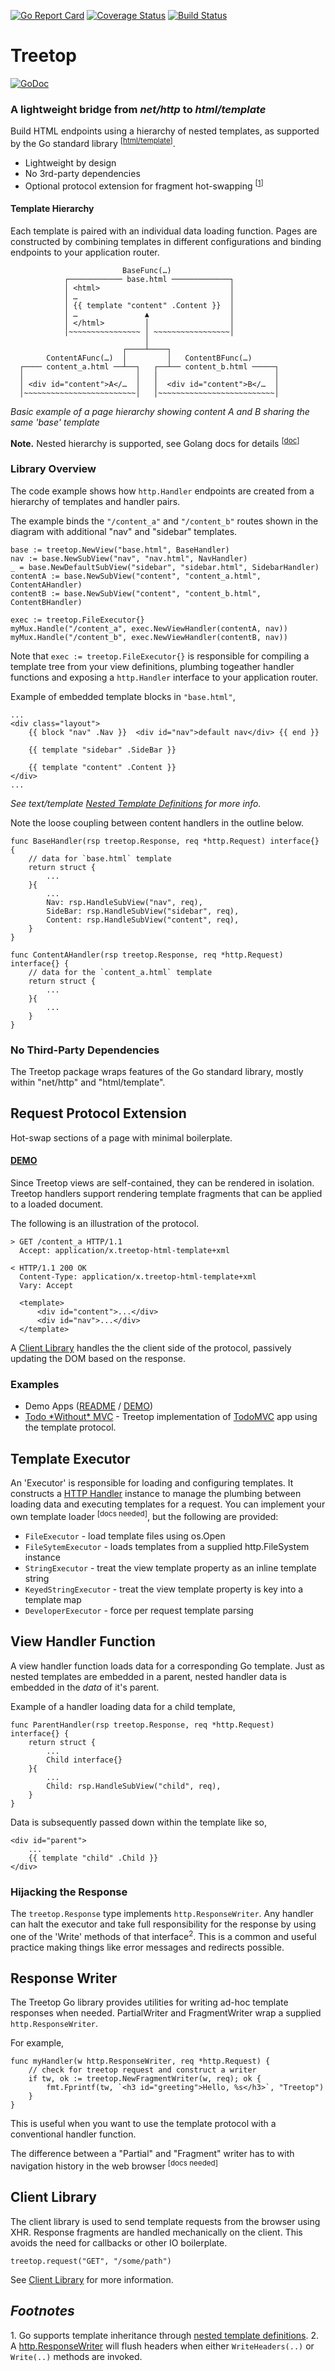 [![Go Report Card](https://goreportcard.com/badge/rur/treetop)](https://goreportcard.com/report/rur/treetop) [![Coverage Status](https://coveralls.io/repos/github/rur/treetop/badge.svg?branch=master)](https://coveralls.io/github/rur/treetop?branch=master) [![Build Status](https://travis-ci.org/rur/treetop.svg?branch=master)](https://travis-ci.org/rur/treetop)

# Treetop

[![GoDoc](https://godoc.org/github.com/rur/treetop?status.svg)](https://godoc.org/github.com/rur/treetop)

### A lightweight bridge from _net/http_ to _html/template_

Build HTML endpoints using a hierarchy of nested templates, as supported by the Go standard library <sup>[[html/template](https://golang.org/pkg/html/template/)]</sup>.

- Lightweight by design
- No 3rd-party dependencies
- Optional protocol extension for fragment hot-swapping <sup>[[1](#request-protocol-extension)]

#### Template Hierarchy

Each template is paired with an individual data loading function.
Pages are constructed by combining templates in different configurations and
binding endpoints to your application router.

```
                         BaseFunc(…)
            ┌──────────── base.html ─────────────┐
            │ <html>                             │
            │ …                                  │
            │ {{ template "content" .Content }}  │
            │ …               ▲                  │
            │ </html>         │                  │
            │~~~~~~~~~~~~~~~~ │ ~~~~~~~~~~~~~~~~~│
                              │
                         ┌────┴────┐
        ContentAFunc(…)  │         │   ContentBFunc(…)
  ┌──── content_a.html ──┴──┐   ┌──┴── content_b.html ─────┐
  │                         │   │                          │
  │ <div id="content">A</…  │   │  <div id="content">B</…  │
  │~~~~~~~~~~~~~~~~~~~~~~~~~│   │~~~~~~~~~~~~~~~~~~~~~~~~~~│

```

_Basic example of a page hierarchy showing content A and B sharing the same 'base' template_

**Note.** Nested hierarchy is supported, see Golang docs for details <sup>[[doc](https://tip.golang.org/pkg/text/template/#hdr-Nested_template_definitions)]</sup>

### Library Overview

The code example shows how `http.Handler` endpoints are created from 
a hierarchy of templates and handler pairs. 

The example binds the `"/content_a"` and `"/content_b"` routes shown in the diagram 
with additional "nav" and "sidebar" templates.

    base := treetop.NewView("base.html", BaseHandler)
    nav := base.NewSubView("nav", "nav.html", NavHandler)
    _ = base.NewDefaultSubView("sidebar", "sidebar.html", SidebarHandler)
    contentA := base.NewSubView("content", "content_a.html", ContentAHandler)
    contentB := base.NewSubView("content", "content_b.html", ContentBHandler)

    exec := treetop.FileExecutor{}
    myMux.Handle("/content_a", exec.NewViewHandler(contentA, nav))
    myMux.Handle("/content_b", exec.NewViewHandler(contentB, nav))


Note that `exec := treetop.FileExecutor{}` is responsible for compiling a template tree
from your view definitions, plumbing togeather handler functions and exposing a `http.Handler` 
interface to your application router.

Example of embedded template blocks in `"base.html"`,

    ...
    <div class="layout">
    	{{ block "nav" .Nav }}  <div id="nav">default nav</div> {{ end }}

    	{{ template "sidebar" .SideBar }}

    	{{ template "content" .Content }}
    </div>
    ...

_See text/template [Nested Template Definitions](https://tip.golang.org/pkg/text/template/#hdr-Nested_template_definitions) for more info._

Note the loose coupling between content handlers in the outline below.

    func BaseHandler(rsp treetop.Response, req *http.Request) interface{} {
        // data for `base.html` template
        return struct {
            ...
        }{
            ...
            Nav: rsp.HandleSubView("nav", req),
            SideBar: rsp.HandleSubView("sidebar", req),
            Content: rsp.HandleSubView("content", req),
        }
    }

    func ContentAHandler(rsp treetop.Response, req *http.Request) interface{} {
        // data for the `content_a.html` template
        return struct {
            ...
        }{
            ...
        }
    }

### No Third-Party Dependencies

The Treetop package wraps features of the Go standard library, mostly within "net/http" and "html/template".

## Request Protocol Extension

Hot-swap sections of a page with minimal boilerplate.

#### [DEMO](https://treetop-demo.herokuapp.com/)

Since Treetop views are self-contained, they can be rendered in isolation. Treetop
handlers support rendering template fragments that can be applied to a loaded document.

The following is an illustration of the protocol.

    > GET /content_a HTTP/1.1
      Accept: application/x.treetop-html-template+xml

    < HTTP/1.1 200 OK
      Content-Type: application/x.treetop-html-template+xml
      Vary: Accept

      <template>
          <div id="content">...</div>
          <div id="nav">...</div>
      </template>

A [Client Library](https://github.com/rur/treetop-client) handles the
the client side of the protocol, passively updating the DOM based on the response. 

### Examples

- Demo Apps ([README](https://github.com/rur/treetop-demo#treetop-demo) / [DEMO](https://treetop-demo.herokuapp.com/))
- [Todo \*Without\* MVC](https://github.com/rur/todowithoutmvc) - Treetop implementation of [TodoMVC](http://todomvc.com) app using the template protocol.

## Template Executor

An 'Executor' is responsible for loading and configuring templates. It constructs a
[HTTP Handler](https://golang.org/pkg/net/http/#Handler) instance to manage the plumbing
between loading data and executing templates for a request. You can implement your own template
loader <sup>[docs needed]</sup>, but the following are provided:

- `FileExecutor` - load template files using os.Open
- `FileSytemExecutor` - loads templates from a supplied http.FileSystem instance
- `StringExecutor` - treat the view template property as an inline template string
- `KeyedStringExecutor` - treat the view template property is key into a template map
- `DeveloperExecutor` - force per request template parsing

## View Handler Function

A view handler function loads data for a corresponding Go template. Just as nested templates
are embedded in a parent, nested handler data is embedded in the _data_ of it's parent.

Example of a handler loading data for a child template,

    func ParentHandler(rsp treetop.Response, req *http.Request) interface{} {
        return struct {
            ...
            Child interface{}
        }{
            ...
            Child: rsp.HandleSubView("child", req),
        }
    }

Data is subsequently passed down within the template like so,

    <div id="parent">
        ...
        {{ template "child" .Child }}
    </div>

### Hijacking the Response

The `treetop.Response` type implements `http.ResponseWriter`. Any handler can halt the executor and
take full responsibility for the response by using one of the 'Write' methods of that interface<sup>2</sup>. This is a common and useful practice making things like error messages and redirects possible.

## Response Writer

The Treetop Go library provides utilities for writing ad-hoc template responses when needed.
PartialWriter and FragmentWriter wrap a supplied `http.ResponseWriter`.

For example,

    func myHandler(w http.ResponseWriter, req *http.Request) {
        // check for treetop request and construct a writer
        if tw, ok := treetop.NewFragmentWriter(w, req); ok {
            fmt.Fprintf(tw, `<h3 id="greeting">Hello, %s</h3>`, "Treetop")
        }
    }

This is useful when you want to use the template protocol with a conventional handler function.

The difference between a "Partial" and "Fragment" writer has to with navigation history
in the web browser <sup>[docs needed]</sup>

## Client Library

The client library is used to send template requests from the browser using XHR. Response fragments
are handled mechanically on the client. This avoids the need for callbacks or other IO boilerplate.

    treetop.request("GET", "/some/path")

See [Client Library](https://github.com/rur/treetop-client) for more information.

## _Footnotes_

<a name="ref_1"></a>1. Go supports template inheritance through [nested template definitions](https://tip.golang.org/pkg/text/template/#hdr-Nested_template_definitions). 2. A [http.ResponseWriter](https://golang.org/pkg/net/http/#ResponseWriter) will flush headers when either `WriteHeaders(..)` or `Write(..)` methods are invoked.
